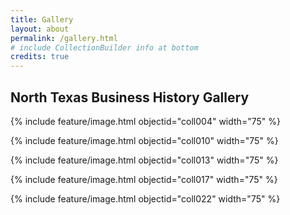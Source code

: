 ```yaml
---
title: Gallery
layout: about
permalink: /gallery.html
# include CollectionBuilder info at bottom
credits: true
---
```

## North Texas Business History Gallery

{% include feature/image.html objectid="coll004" width="75" %}

{% include feature/image.html objectid="coll010" width="75" %}

{% include feature/image.html objectid="coll013" width="75" %}

{% include feature/image.html objectid="coll017" width="75" %}

{% include feature/image.html objectid="coll022" width="75" %}

